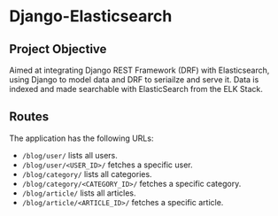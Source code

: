 # Django-Elasticsearch

## Project Objective
Aimed at integrating Django REST Framework (DRF) with Elasticsearch, using Django to model data and DRF to seriailze and serve it. Data is indexed and made searchable with ElasticSearch from the ELK Stack.

## Routes
The application has the following URLs:

- `/blog/user/` lists all users.
- `/blog/user/<USER_ID>/` fetches a specific user.
- `/blog/category/` lists all categories.
- `/blog/category/<CATEGORY_ID>/` fetches a specific category.
- `/blog/article/` lists all articles.
- `/blog/article/<ARTICLE_ID>/` fetches a specific article.